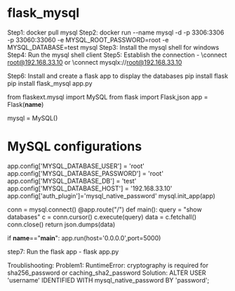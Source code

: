 # flask_mysql
Step1: docker pull mysql
Step2: docker run --name mysql -d -p 3306:3306 -p 33060:33060 -e MYSQL_ROOT_PASSWORD=root -e MYSQL_DATABASE=test mysql
Step3: Install the mysql shell for windows
Step4: Run the mysql shell client
Step5: Establish the connection - 
\connect root@192.168.33.10 or \connect mysqlx://root@192.168.33.10

Step6: Install and create a flask app to display the databases
pip install flask
pip install flask_mysql
app.py

from flaskext.mysql import MySQL
from flask import Flask,json
app = Flask(__name__)

mysql = MySQL()
# MySQL configurations
app.config['MYSQL_DATABASE_USER'] = 'root'
app.config['MYSQL_DATABASE_PASSWORD'] = 'root'
app.config['MYSQL_DATABASE_DB'] = 'test'
app.config['MYSQL_DATABASE_HOST'] = '192.168.33.10'
app.config['auth_plugin']='mysql_native_password'
mysql.init_app(app)

conn = mysql.connect()
@app.route("/")
def main():
    query = "show databases"
    c = conn.cursor()
    c.execute(query)
    data = c.fetchall()
    conn.close()
    return json.dumps(data)

if __name__=="__main__":
    app.run(host='0.0.0.0',port=5000)

step7: Run the flask app - flask app.py

Troublishooting:
     Problem1:  RuntimeError: cryptography is required for sha256_password or caching_sha2_password
	 Solution:   ALTER USER 'username' IDENTIFIED WITH mysql_native_password BY 'password';

